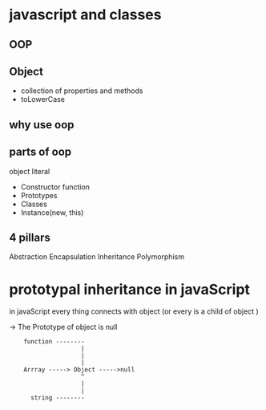 # javascript and classes

##  OOP

## Object
- collection of properties and methods
- toLowerCase

## why use oop

## parts of oop
object literal

- Constructor function
- Prototypes 
- Classes
- Instance(new, this)

## 4 pillars

Abstraction
Encapsulation
Inheritance
Polymorphism




# prototypal inheritance in javaScript

in javaScript every thing connects with object (or every is a child of object )

-> The Prototype of object is null

        function --------
                        |
                        |
                        |
        Arrray -----> Object ----->null
                        ^
                        |
                        |
          string --------